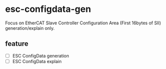 # esc-configdata-gen

Focus on EtherCAT Slave Controller Configuration Area (First 16bytes of SII) generation/explain only. 

## feature

* [ ] ESC ConfigData generation
* [ ] ESC ConfigData explain

